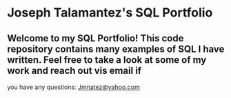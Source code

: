 # Joseph Talamantez's SQL Portfolio

## Welcome to my SQL Portfolio! This code repository contains many examples of SQL I have written. Feel free to take a look at some of my work and reach out vis email if
you have any questions:
Jmnatez@yahoo.com
